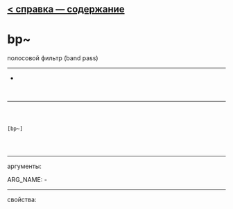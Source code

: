 [< справка — содержание](ceammc_lib.html)
---

# bp~


полосовой фильтр (band pass)

---

-
<br>


---


```



[bp~]


            
```

---
аргументы:

ARG_NAME: -<br>

---
свойства:


